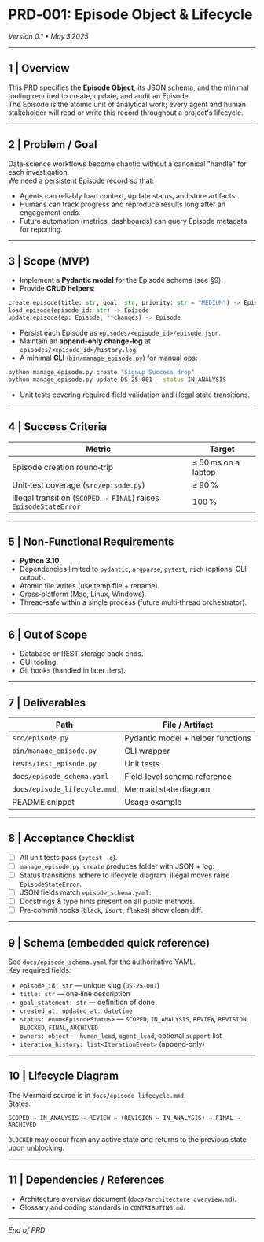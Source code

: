 # PRD‑001: Episode Object & Lifecycle  
*Version 0.1 • May 3 2025*

---

## 1 | Overview
This PRD specifies the **Episode Object**, its JSON schema, and the minimal tooling required to create, update, and audit an Episode.  
The Episode is the atomic unit of analytical work; every agent and human stakeholder will read or write this record throughout a project's lifecycle.

---

## 2 | Problem / Goal
Data‑science workflows become chaotic without a canonical "handle" for each investigation.  
We need a persistent Episode record so that:

* Agents can reliably load context, update status, and store artifacts.  
* Humans can track progress and reproduce results long after an engagement ends.  
* Future automation (metrics, dashboards) can query Episode metadata for reporting.

---

## 3 | Scope (MVP)
* Implement a **Pydantic model** for the Episode schema (see §9).  
* Provide **CRUD helpers**:

```python
create_episode(title: str, goal: str, priority: str = "MEDIUM") -> Episode
load_episode(episode_id: str) -> Episode
update_episode(ep: Episode, **changes) -> Episode
```

* Persist each Episode as `episodes/<episode_id>/episode.json`.  
* Maintain an **append‑only change‑log** at `episodes/<episode_id>/history.log`.  
* A minimal **CLI** (`bin/manage_episode.py`) for manual ops:

```bash
python manage_episode.py create "Signup Success drop"
python manage_episode.py update DS-25-001 --status IN_ANALYSIS
```

* Unit tests covering required‑field validation and illegal state transitions.

---

## 4 | Success Criteria
| Metric                                                           | Target              |
| ---------------------------------------------------------------- | ------------------- |
| Episode creation round‑trip                                      | ≤ 50 ms on a laptop |
| Unit‑test coverage (`src/episode.py`)                            | ≥ 90 %              |
| Illegal transition (`SCOPED → FINAL`) raises `EpisodeStateError` | 100 %               |

---

## 5 | Non‑Functional Requirements
* **Python 3.10**.  
* Dependencies limited to `pydantic`, `argparse`, `pytest`, `rich` (optional CLI output).  
* Atomic file writes (use temp file + rename).  
* Cross‑platform (Mac, Linux, Windows).  
* Thread‑safe within a single process (future multi‑thread orchestrator).

---

## 6 | Out of Scope
* Database or REST storage back‑ends.  
* GUI tooling.  
* Git hooks (handled in later tiers).

---

## 7 | Deliverables
| Path                         | File / Artifact                   |
| ---------------------------- | --------------------------------- |
| `src/episode.py`             | Pydantic model + helper functions |
| `bin/manage_episode.py`      | CLI wrapper                       |
| `tests/test_episode.py`      | Unit tests                        |
| `docs/episode_schema.yaml`   | Field‑level schema reference      |
| `docs/episode_lifecycle.mmd` | Mermaid state diagram             |
| README snippet               | Usage example                     |

---

## 8 | Acceptance Checklist
- [ ] All unit tests pass (`pytest -q`).  
- [ ] `manage_episode.py create` produces folder with JSON + log.  
- [ ] Status transitions adhere to lifecycle diagram; illegal moves raise `EpisodeStateError`.  
- [ ] JSON fields match `episode_schema.yaml`.  
- [ ] Docstrings & type hints present on all public methods.  
- [ ] Pre‑commit hooks (`black`, `isort`, `flake8`) show clean diff.  

---

## 9 | Schema (embedded quick reference)
See `docs/episode_schema.yaml` for the authoritative YAML.  
Key required fields:

* `episode_id: str` — unique slug (`DS-25-001`)  
* `title: str` — one‑line description  
* `goal_statement: str` — definition of done  
* `created_at, updated_at: datetime`  
* `status: enum<EpisodeStatus>` — `SCOPED`, `IN_ANALYSIS`, `REVIEW`, `REVISION`, `BLOCKED`, `FINAL`, `ARCHIVED`  
* `owners: object` — `human_lead`, `agent_lead`, optional `support` list  
* `iteration_history: list<IterationEvent>` (append‑only)

---

## 10 | Lifecycle Diagram
The Mermaid source is in `docs/episode_lifecycle.mmd`.  
States:

```
SCOPED → IN_ANALYSIS → REVIEW → (REVISION ↔ IN_ANALYSIS) → FINAL → ARCHIVED
```

`BLOCKED` may occur from any active state and returns to the previous state upon unblocking.

---

## 11 | Dependencies / References
* Architecture overview document (`docs/architecture_overview.md`).  
* Glossary and coding standards in `CONTRIBUTING.md`.  

---

*End of PRD*